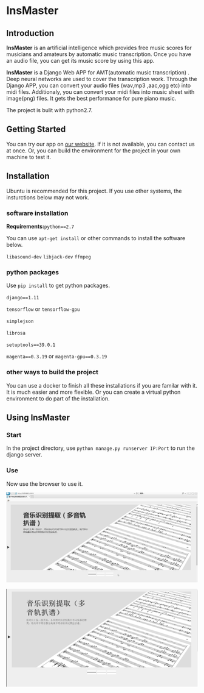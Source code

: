 # InsMaster

## Introduction

**InsMaster** is an artificial intelligence which provides free music scores for musicians and amateurs by automatic music transcription. Once you have an audio file, you can get its music score by using this app. 

**InsMaster** is a Django Web APP for AMT(automatic music transcription) . Deep neural networks are used to cover the transcription work. Through the Django APP, you can convert your audio files (wav,mp3 ,aac,ogg etc)  into midi files. Additionaly, you can convert your midi files into music sheet with image(png)  files. It gets the best performance for pure piano music.

The  project is bulit with python2.7.

## Getting Started

You can try our app on  [our website](140.143.208.38:8010). If it is not available, you can contact us at once. Or, you can build the environment for the project in your own machine to test it.

## Installation

Ubuntu is recommended for this project. If you use other systems, the insturctions below may not work.

### software installation

**Requirements:**`python==2.7`

You can use `apt-get install` or other commands to install the software below.

`libasound-dev`
`libjack-dev`
`ffmpeg`

### python packages

Use `pip install` to get python packages.

`django==1.11`

`tensorflow` or `tensorflow-gpu`

`simplejson`

`librosa`

`setuptools==39.0.1`

`magenta==0.3.19` or `magenta-gpu==0.3.19`

### other ways to build the project

You can use a docker to finish all these installations if you are familar with it. It is much easier and more flexible. Or you can create a virtual python environment to do part of the installation.

## Using InsMaster

### Start

In the project directory, use `python manage.py runserver IP:Port` to run the django server.

### Use

Now use the browser to use it.

![](https://github.com/LegendFC/InsMaster/blob/master/image/luping.gif)

![](https://github.com/LegendFC/InsMaster/blob/master/image/1.png)


